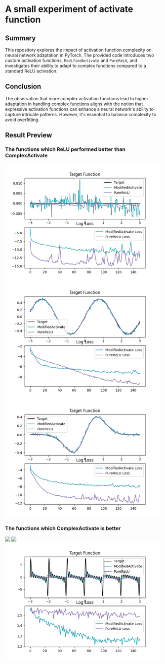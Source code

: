 # A small experiment of activate function

## Summary
This repository explores the impact of activation function complexity on neural network adaptation in PyTorch. The provided code introduces two custom activation functions, `ModifiedActivate` and `PureReLU`, and investigates their ability to adapt to complex functions compared to a standard ReLU activation.

## Conclusion
The observation that more complex activation functions lead to higher adaptation in handling complex functions aligns with the notion that expressive activation functions can enhance a neural network's ability to capture intricate patterns. However, it's essential to balance complexity to avoid overfitting.

## Result Preview

### The functions which ReLU performed better than ComplexActivate
![](/assets/relu_win/result_0.png)
![](/assets/relu_win/result_sin(x)cos(x).png)
![](/assets/relu_win/result_exp(-x2)sin(x).png)
### The functions which ComplexActivate is better
![](/assets/modified_win/result_cos(exp(x))+sin(exp(-x)).png)
![](/assets/modified_win/result_exp(floor(x)+cos(x))-floor(x).png)
![](/assets/modified_win/result_fur.png)
